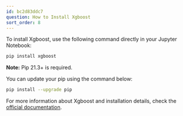 ```yaml
---
id: bc2d83ddc7
question: How to Install Xgboost
sort_order: 8
---
```


To install Xgboost, use the following command directly in your Jupyter Notebook:

```bash
pip install xgboost
```

**Note:** Pip 21.3+ is required.

You can update your pip using the command below:

```bash
pip install --upgrade pip
```

For more information about Xgboost and installation details, check the [official documentation](https://xgboost.readthedocs.io/en/stable/install.html).